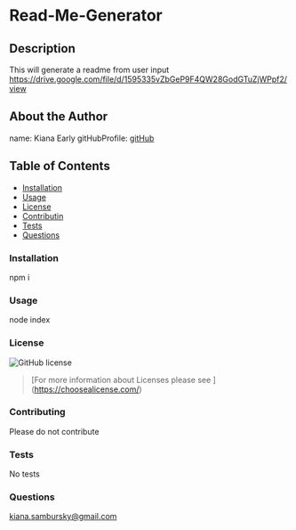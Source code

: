 
# Read-Me-Generator
        
## Description 
This will generate a readme from user input
https://drive.google.com/file/d/1595335vZbGeP9F4QW28GodGTuZjWPpf2/view 
        
## About the Author
name: Kiana Early
gitHubProfile: 
[gitHub](https://github.com/KianaEarly)
        
        
## Table of Contents
* [Installation](#installation)
* [Usage](#usage)
* [License](#license)
* [Contributin](#contributing)
* [Tests](#tests)
* [Questions](#questions)
        
### Installation 
npm i
        
### Usage
node index
        
### License
![GitHub license](https://img.shields.io/badge/license-undefined-blue.svg) 
> [For more information about Licenses please see ] (https://choosealicense.com/)
        
### Contributing
Please do not contribute
        
### Tests
No tests 
        
### Questions
kiana.sambursky@gmail.com
        
